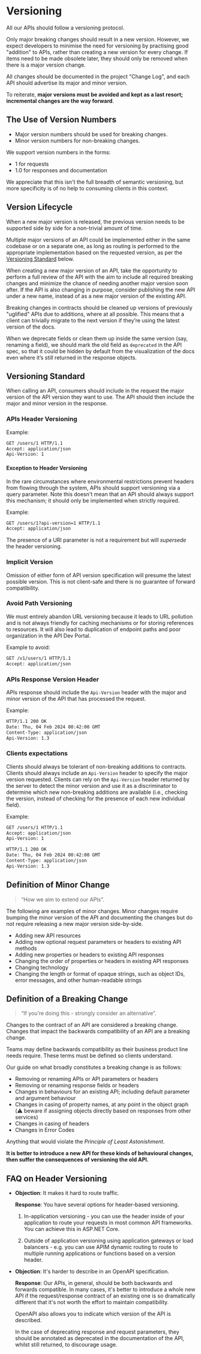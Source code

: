 # Versioning

All our APIs should follow a versioning protocol.

Only major breaking changes should result in a new version. However, we expect developers to minimise the need for versioning by practising good "addition" to APIs, rather than creating a new version for every change. If items need to be made obsolete later, they should only be removed when there is a major version change.

All changes should be documented in the project "Change Log", and each API should advertise its major and minor version.

To reiterate, **major versions must be avoided and kept as a last resort; incremental changes are the way forward**.

## The Use of Version Numbers

- Major version numbers should be used for breaking changes.
- Minor version numbers for non-breaking changes.

We support version numbers in the forms:

- 1 for requests
- 1.0 for responses and documentation

We appreciate that this isn't the full breadth of semantic versioning, but more specificity is of no help to consuming clients in this context.

## Version Lifecycle

When a new major version is released, the previous version needs to be supported side by side for a non-trivial amount of time.

Multiple major versions of an API could be implemented either in the same codebase or on a separate one, as long as routing is performed to the appropriate implementation based on the requested version, as per the [Versioning Standard](#versioning-standard) below.

When creating a new major version of an API, take the opportunity to perform a full review of the API with the aim to include all required breaking changes and minimize the chance of needing another major version soon after. If the API is also changing in purpose, consider publishing the new API under a new name, instead of as a new major version of the existing API.

Breaking changes in contracts should be cleaned up versions of previously "uglified" APIs due to additions, where at all possible. This means that a client can trivially migrate to the next version if they’re using the latest version of the docs.

When we deprecate fields or clean them up inside the same version (say, renaming a field), we should mark the old field as `deprecated` in the API spec, so that it could be hidden by default from the visualization of the docs even where it’s still returned in the response objects.

## Versioning Standard

When calling an API, consumers should include in the request the major version of the API version they want to use.
The API should then include the major and minor version in the response.

### APIs Header Versioning

Example:

```rest
GET /users/1 HTTP/1.1
Accept: application/json
Api-Version: 1
```

#### Exception to Header Versioning

In the rare circumstances where environmental restrictions prevent headers from flowing through the system, APIs should support versioning via a query parameter. Note this doesn't mean that an API should always support this mechanism; it should only be implemented when strictly required.

Example:

```rest
GET /users/1?api-version=1 HTTP/1.1
Accept: application/json
```

The presence of a URI parameter is not a requirement but will *supersede* the header versioning.

### Implicit Version

Omission of either form of API version specification will presume the latest possible version. This is not client-safe and there is no guarantee of forward compatibility.

### Avoid Path Versioning

We must entirely abandon URL versioning because it leads to URL pollution and is not always friendly for caching mechanisms or for storing references to resources.
It will also lead to duplication of endpoint paths and poor organization in the API Dev Portal.

Example to avoid:

```rest
GET /v1/users/1 HTTP/1.1
Accept: application/json
```

### APIs Response Version Header

APIs response should include the `Api-Version` header with the major and minor version of the API that has processed the request.

Example:

```txt
HTTP/1.1 200 OK
Date: Thu, 04 Feb 2024 00:42:00 GMT
Content-Type: application/json
Api-Version: 1.3
```

### Clients expectations

Clients should always be tolerant of non-breaking additions to contracts.
Clients should always include an `Api-Version` header to specify the major version requested.
Clients can rely on the `Api-Version` header returned by the server to detect the minor version and use it as a discriminator to determine which new non-breaking additions are available (i.e., checking the version, instead of checking for the presence of each new individual field).

Example:

```rest
GET /users/1 HTTP/1.1
Accept: application/json
Api-Version: 1
```

```txt
HTTP/1.1 200 OK
Date: Thu, 04 Feb 2024 00:42:00 GMT
Content-Type: application/json
Api-Version: 1.3
```

## Definition of Minor Change

> “How we aim to extend our APIs”.

The following are examples of minor changes. Minor changes require bumping the minor version of the API and documenting the changes but do not require releasing a new major version side-by-side.

- Adding new API resources
- Adding new optional request parameters or headers to existing API methods
- Adding new properties or headers to existing API responses
- Changing the order of properties or headers in existing API responses
- Changing technology
- Changing the length or format of opaque strings, such as object IDs, error messages, and other human-readable strings

## Definition of a Breaking Change

> “If you’re doing this - strongly consider an alternative”.

Changes to the contract of an API are considered a breaking change. Changes that impact the backwards compatibility of an API are a breaking change.

Teams may define backwards compatibility as their business product line needs require. These terms must be defined so clients understand.

Our guide on what broadly constitutes a breaking change is as follows:

- Removing or renaming APIs or API parameters or headers
- Removing or renaming response fields or headers
- Changes in behaviours for an existing API; including default parameter and argument behaviour
- Changes in casing of property names, at any point in the object graph (:warning: beware if assigning objects directly based on responses from other services)
- Changes in casing of headers
- Changes in Error Codes

Anything that would violate the *Principle of Least Astonishment*.

**It is better to introduce a new API for these kinds of behavioural changes, then suffer the consequences of versioning the old API.**

## FAQ on Header Versioning

- **Objection**: It makes it hard to route traffic.

  **Response**: You have several options for header-based versioning.

  1. In-application versioning - you can use the header inside of your application to route your requests in most common API frameworks. You can achieve this in ASP.NET Core.

  2. Outside of application versioning using application gateways or load balancers - e.g. you can use APIM dynamic routing to route to multiple running applications or functions based on a version header.

- **Objection**: It's harder to describe in an OpenAPI specification.
  
  **Response**: Our APIs, in general, should be both backwards and forwards compatible. In many cases, it's better to introduce a whole new API if the request/response contract of an existing one is so dramatically different that it's not worth the effort to maintain compatibility.

  OpenAPI also allows you to indicate which version of the API is described.

  In the case of deprecating response and request parameters, they should be annotated as deprecated in the documentation of the API, whilst still returned, to discourage usage.
